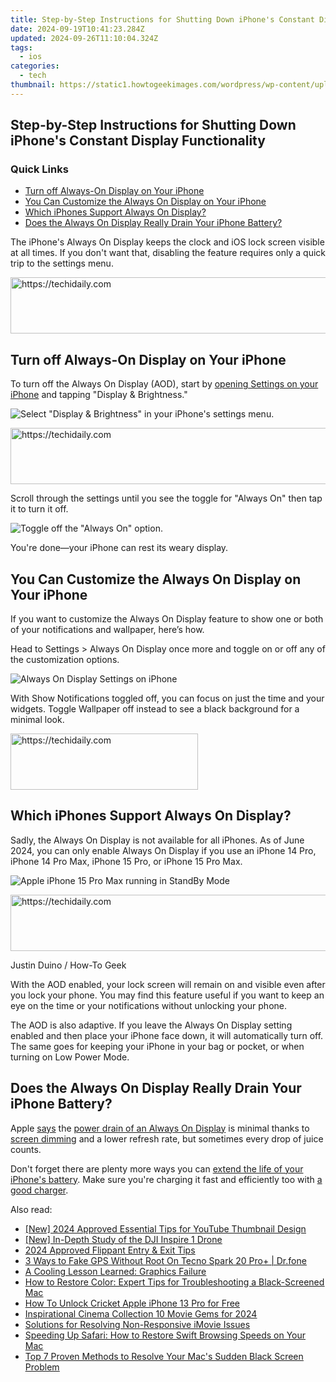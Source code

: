 ```yaml
---
title: Step-by-Step Instructions for Shutting Down iPhone's Constant Display Functionality
date: 2024-09-19T10:41:23.284Z
updated: 2024-09-26T11:10:04.324Z
tags:
  - ios
categories:
  - tech
thumbnail: https://static1.howtogeekimages.com/wordpress/wp-content/uploads/wm/2023/11/apple-iphone-15-pro-max-always-on-display.jpg
---
```


## Step-by-Step Instructions for Shutting Down iPhone's Constant Display Functionality

### Quick Links

* [Turn off Always-On Display on Your iPhone](https://ios-unlock.techidaily.com/in-2024-everything-you-need-to-know-about-unlocked-iphone-14-by-drfone-ios/)
* [You Can Customize the Always On Display on Your iPhone](https://visual-screen-recording.techidaily.com/webcam-mastery-unique-ideas-explored-for-2024/)
* [Which iPhones Support Always On Display?](https://fox-hovers.techidaily.com/updated-podcast-mastery-top-10-ai-driven-name-creation-tools-for-2024/)
* [Does the Always On Display Really Drain Your iPhone Battery?](https://digital-screen-recording.techidaily.com/new-in-2024-a-comprehensive-list-of-incredible-games/)

 The iPhone's Always On Display keeps the clock and iOS lock screen visible at all times. If you don't want that, disabling the feature requires only a quick trip to the settings menu.

<!-- affiliate ads begin -->
<a href="https://appsumo.8odi.net/c/5597632/2037334/7443" target="_top" id="2037334">
  <img src="//a.impactradius-go.com/display-ad/7443-2037334" border="0" alt="https://techidaily.com" width="728" height="90"/>
</a>
<img height="0" width="0" src="https://appsumo.8odi.net/i/5597632/2037334/7443" style="position:absolute;visibility:hidden;" border="0" />
<!-- affiliate ads end -->

##  Turn off Always-On Display on Your iPhone

 To turn off the Always On Display (AOD), start by [opening Settings on your iPhone](https://printer-issues.techidaily.com/fixed-hp-printer-no-output-issue/) and tapping "Display & Brightness."

![Select "Display & Brightness" in your iPhone's settings menu.](https://static1.howtogeekimages.com/wordpress/wp-content/uploads/2022/09/iphone-display-and-brightness.png) 

<!-- affiliate ads begin -->
<a href="https://appsumo.8odi.net/c/5597632/2068425/7443" target="_top" id="2068425">
  <img src="//a.impactradius-go.com/display-ad/7443-2068425" border="0" alt="https://techidaily.com" width="728" height="90"/>
</a>
<img height="0" width="0" src="https://appsumo.8odi.net/i/5597632/2068425/7443" style="position:absolute;visibility:hidden;" border="0" />
<!-- affiliate ads end -->

 Scroll through the settings until you see the toggle for "Always On" then tap it to turn it off.

![Toggle off the "Always On" option.](https://static1.howtogeekimages.com/wordpress/wp-content/uploads/2022/09/iphone-always-on-toggle.png) 

 You're done—your iPhone can rest its weary display. 

##  You Can Customize the Always On Display on Your iPhone

 If you want to customize the Always On Display feature to show one or both of your notifications and wallpaper, here’s how.

 Head to Settings > Always On Display once more and toggle on or off any of the customization options.

![Always On Display Settings on iPhone](https://static1.howtogeekimages.com/wordpress/wp-content/uploads/2024/06/whatsapp-image-2024-06-19-at-10-34-55-cropped-1.jpg) 

 With Show Notifications toggled off, you can focus on just the time and your widgets. Toggle Wallpaper off instead to see a black background for a minimal look.

<!-- affiliate ads begin -->
<a href="https://aligracehair.sjv.io/c/5597632/1902273/19272" target="_top" id="1902273">
  <img src="//a.impactradius-go.com/display-ad/19272-1902273" border="0" alt="https://techidaily.com" width="300" height="90"/>
</a>
<img height="0" width="0" src="https://aligracehair.sjv.io/i/5597632/1902273/19272" style="position:absolute;visibility:hidden;" border="0" />
<!-- affiliate ads end -->

##  Which iPhones Support Always On Display?

 Sadly, the Always On Display is not available for all iPhones. As of June 2024, you can only enable Always On Display if you use an iPhone 14 Pro, iPhone 14 Pro Max, iPhone 15 Pro, or iPhone 15 Pro Max. 

![Apple iPhone 15 Pro Max running in StandBy Mode](https://static1.howtogeekimages.com/wordpress/wp-content/uploads/wm/2023/11/apple-iphone-15-pro-max-running-in-standby-mode.jpg) 

<!-- affiliate ads begin -->
<a href="https://bluettius.sjv.io/c/5597632/2139111/17108" target="_top" id="2139111">
  <img src="//a.impactradius-go.com/display-ad/17108-2139111" border="0" alt="https://techidaily.com" width="728" height="90"/>
</a>
<img height="0" width="0" src="https://bluettius.sjv.io/i/5597632/2139111/17108" style="position:absolute;visibility:hidden;" border="0" />
<!-- affiliate ads end -->

Justin Duino / How-To Geek

 With the AOD enabled, your lock screen will remain on and visible even after you lock your phone. You may find this feature useful if you want to keep an eye on the time or your notifications without unlocking your phone.

 The AOD is also adaptive. If you leave the Always On Display setting enabled and then place your iPhone face down, it will automatically turn off. The same goes for keeping your iPhone in your bag or pocket, or when turning on Low Power Mode.

##  Does the Always On Display Really Drain Your iPhone Battery?

 Apple [says](https://support.apple.com/en-us/HT213435) the [power drain of an Always On Display](https://win-forum.techidaily.com/guide-step-by-step-process-to-refresh-your-windows-10-driver-software/) is minimal thanks to [screen dimming](https://solve-manuals.techidaily.com/abbyy-secures-soc-2-type-2-accreditation-for-enhanced-data-security/) and a lower refresh rate, but sometimes every drop of juice counts.

 Don't forget there are plenty more ways you can [extend the life of your iPhone's battery](https://app-tips.techidaily.com/revive-your-ipad-top-3-strategies-to-restore-connectivity-with-itunes/). Make sure you're charging it fast and efficiently too with [a good charger](https://youtube-video-recordings.techidaily.com/elevating-video-experience-non-youtube-hubs-explained/).

<ins class="adsbygoogle"
     style="display:block"
     data-ad-format="autorelaxed"
     data-ad-client="ca-pub-7571918770474297"
     data-ad-slot="1223367746"></ins>

<ins class="adsbygoogle"
     style="display:block"
     data-ad-client="ca-pub-7571918770474297"
     data-ad-slot="8358498916"
     data-ad-format="auto"
     data-full-width-responsive="true"></ins>

<span class="atpl-alsoreadstyle">Also read:</span>
<div><ul>
<li><a href="https://facebook-video-share.techidaily.com/new-2024-approved-essential-tips-for-youtube-thumbnail-design/"><u>[New] 2024 Approved Essential Tips for YouTube Thumbnail Design</u></a></li>
<li><a href="https://some-knowledge.techidaily.com/new-in-depth-study-of-the-dji-inspire-1-drone/"><u>[New] In-Depth Study of the DJI Inspire 1 Drone</u></a></li>
<li><a href="https://some-knowledge.techidaily.com/2024-approved-flippant-entry-and-exit-tips/"><u>2024 Approved Flippant Entry & Exit Tips</u></a></li>
<li><a href="https://location-fake.techidaily.com/3-ways-to-fake-gps-without-root-on-tecno-spark-20-proplus-drfone-by-drfone-virtual-android/"><u>3 Ways to Fake GPS Without Root On Tecno Spark 20 Pro+ | Dr.fone</u></a></li>
<li><a href="https://games-able.techidaily.com/a-cooling-lesson-learned-graphics-failure/"><u>A Cooling Lesson Learned: Graphics Failure</u></a></li>
<li><a href="https://os-tips.techidaily.com/how-to-restore-color-expert-tips-for-troubleshooting-a-black-screened-mac/"><u>How to Restore Color: Expert Tips for Troubleshooting a Black-Screened Mac</u></a></li>
<li><a href="https://sim-unlock.techidaily.com/how-to-unlock-cricket-apple-iphone-13-pro-for-free-by-drfone-ios/"><u>How To Unlock Cricket Apple iPhone 13 Pro for Free</u></a></li>
<li><a href="https://extra-guidance.techidaily.com/inspirational-cinema-collection-10-movie-gems-for-2024/"><u>Inspirational Cinema Collection 10 Movie Gems for 2024</u></a></li>
<li><a href="https://os-tips.techidaily.com/solutions-for-resolving-non-responsive-imovie-issues/"><u>Solutions for Resolving Non-Responsive iMovie Issues</u></a></li>
<li><a href="https://os-tips.techidaily.com/speeding-up-safari-how-to-restore-swift-browsing-speeds-on-your-mac/"><u>Speeding Up Safari: How to Restore Swift Browsing Speeds on Your Mac</u></a></li>
<li><a href="https://os-tips.techidaily.com/top-7-proven-methods-to-resolve-your-macs-sudden-black-screen-problem/"><u>Top 7 Proven Methods to Resolve Your Mac's Sudden Black Screen Problem</u></a></li>
</ul></div>

